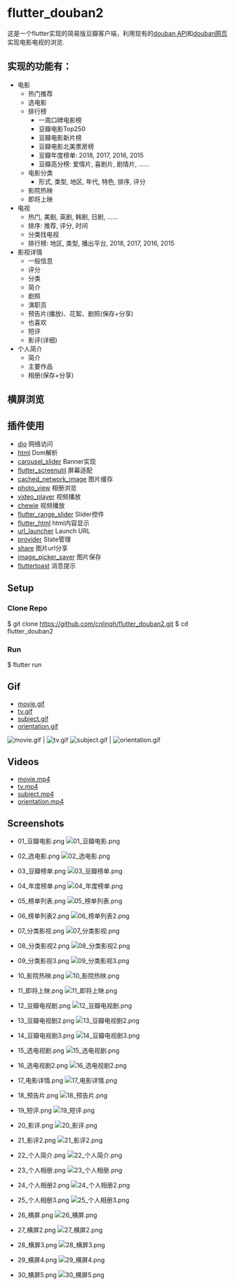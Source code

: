 # flutter_douban2

这是一个flutter实现的简易版豆瓣客户端，利用现有的[douban API](http://api.douban.com)和[douban网页](https://movie.douban.com)实现电影电视的浏览.

## 实现的功能有：

* 电影
  + 热门推荐
  + 选电影
  + 排行榜
    - 一周口碑电影榜
    - 豆瓣电影Top250
    - 豆瓣电影新片榜
    - 豆瓣电影北美票房榜
    - 豆瓣年度榜单: 2018, 2017, 2016, 2015
    - 豆瓣高分榜: 爱情片, 喜剧片, 剧情片, ......
  + 电影分类
    - 形式, 类型, 地区, 年代, 特色, 排序, 评分
  + 影院热映
  + 即将上映
* 电视
  + 热门, 美剧, 英剧, 韩剧, 日剧, ......
  + 排序: 推荐, 评分, 时间
  + 分类找电视
  + 排行榜: 地区, 类型, 播出平台, 2018, 2017, 2016, 2015
* 影视详情
  + 一般信息
  + 评分
  + 分类
  + 简介
  + 剧照
  + 演职员
  + 预告片(播放)、花絮、剧照(保存+分享)
  + 也喜欢
  + 短评
  + 影评(详细)
* 个人简介
  + 简介
  + 主要作品
  + 相册(保存+分享)

## 横屏浏览

## 插件使用

  + [dio](https://pub.dev/packages/dio) 网络访问
  + [html](https://pub.dev/packages/html) Dom解析
  + [carousel_slider](https://pub.dev/packages/carousel_slider) Banner实现
  + [flutter_screenutil](https://pub.dev/packages/flutter_screenutil) 屏幕适配
  + [cached_network_image](https://pub.dev/packages/cached_network_image) 图片缓存
  + [photo_view](https://pub.dev/packages/photo_view) 相册浏览
  + [video_player](https://pub.dev/packages/video_player) 视频播放
  + [chewie](https://pub.dev/packages/chewie) 视频播放
  + [flutter_range_slider](https://pub.dev/packages/flutter_range_slider) Slider控件
  + [flutter_html](https://pub.dev/packages/flutter_html) html内容显示
  + [url_launcher](https://pub.dev/packages/url_launcher) Launch URL
  + [provider](https://pub.dev/packages/provider) State管理
  + [share](https://pub.dev/packages/share) 图片url分享
  + [image_picker_saver](https://pub.dev/packages/image_picker_saver) 图片保存
  + [fluttertoast](https://pub.dev/packages/fluttertoast) 消息提示

## Setup

### Clone Repo

$ git clone https://github.com/cnlinqh/flutter_douban2.git
$ cd flutter_douban2

### Run

$ flutter run

## Gif

* [movie.gif](https://github.com/cnlinqh/flutter_douban2/blob/master/gif/movie.gif)
* [tv.gif](https://github.com/cnlinqh/flutter_douban2/blob/master/gif/tv.gif)
* [subject.gif](https://github.com/cnlinqh/flutter_douban2/blob/master/gif/subject.gif) 
* [orientation.gif](https://github.com/cnlinqh/flutter_douban2/blob/master/gif/orientation.gif)

![movie.gif](https://github.com/cnlinqh/flutter_douban2/blob/master/gif/movie.gif) | ![tv.gif](https://github.com/cnlinqh/flutter_douban2/blob/master/gif/tv.gif)
![subject.gif](https://github.com/cnlinqh/flutter_douban2/blob/master/gif/subject.gif) | ![orientation.gif](https://github.com/cnlinqh/flutter_douban2/blob/master/gif/orientation.gif)


## Videos

* [movie.mp4](https://github.com/cnlinqh/flutter_douban2/tree/master/video/movie.mp4)
* [tv.mp4](https://github.com/cnlinqh/flutter_douban2/tree/master/video/tv.mp4)
* [subject.mp4](https://github.com/cnlinqh/flutter_douban2/tree/master/video/subject.mp4)
* [orientation.mp4](https://github.com/cnlinqh/flutter_douban2/tree/master/video/orientation.mp4)

## Screenshots

* 01_豆瓣电影.png
![01_豆瓣电影.png](https://github.com/cnlinqh/flutter_douban2/blob/master/screenshots/01_豆瓣电影.png)
* 02_选电影.png
![02_选电影.png](https://github.com/cnlinqh/flutter_douban2/blob/master/screenshots/02_选电影.png)

* 03_豆瓣榜单.png
![03_豆瓣榜单.png](https://github.com/cnlinqh/flutter_douban2/blob/master/screenshots/03_豆瓣榜单.png)
* 04_年度榜单.png
![04_年度榜单.png](https://github.com/cnlinqh/flutter_douban2/blob/master/screenshots/04_年度榜单.png)
* 05_榜单列表.png
![05_榜单列表.png](https://github.com/cnlinqh/flutter_douban2/blob/master/screenshots/05_榜单列表.png)
* 06_榜单列表2.png
![06_榜单列表2.png](https://github.com/cnlinqh/flutter_douban2/blob/master/screenshots/06_榜单列表2.png)
* 07_分类影视.png
![07_分类影视.png](https://github.com/cnlinqh/flutter_douban2/blob/master/screenshots/07_分类影视.png)
* 08_分类影视2.png
![08_分类影视2.png](https://github.com/cnlinqh/flutter_douban2/blob/master/screenshots/08_分类影视2.png)
* 09_分类影视3.png
![09_分类影视3.png](https://github.com/cnlinqh/flutter_douban2/blob/master/screenshots/09_分类影视3.png)
* 10_影院热映.png
![10_影院热映.png](https://github.com/cnlinqh/flutter_douban2/blob/master/screenshots/10_影院热映.png)
* 11_即将上映.png
![11_即将上映.png](https://github.com/cnlinqh/flutter_douban2/blob/master/screenshots/11_即将上映.png)
* 12_豆瓣电视剧.png
![12_豆瓣电视剧.png](https://github.com/cnlinqh/flutter_douban2/blob/master/screenshots/12_豆瓣电视剧.png)
* 13_豆瓣电视剧2.png
![13_豆瓣电视剧2.png](https://github.com/cnlinqh/flutter_douban2/blob/master/screenshots/13_豆瓣电视剧2.png)
* 14_豆瓣电视剧3.png
![14_豆瓣电视剧3.png](https://github.com/cnlinqh/flutter_douban2/blob/master/screenshots/14_豆瓣电视剧3.png)
* 15_选电视剧.png
![15_选电视剧.png](https://github.com/cnlinqh/flutter_douban2/blob/master/screenshots/15_选电视剧.png)
* 16_选电视剧2.png
![16_选电视剧2.png](https://github.com/cnlinqh/flutter_douban2/blob/master/screenshots/16_选电视剧2.png)
* 17_电影详情.png
![17_电影详情.png](https://github.com/cnlinqh/flutter_douban2/blob/master/screenshots/17_电影详情.png)
* 18_预告片.png
![18_预告片.png](https://github.com/cnlinqh/flutter_douban2/blob/master/screenshots/18_预告片.png)
* 19_短评.png
![19_短评.png](https://github.com/cnlinqh/flutter_douban2/blob/master/screenshots/19_短评.png)
* 20_影评.png
![20_影评.png](https://github.com/cnlinqh/flutter_douban2/blob/master/screenshots/20_影评.png)
* 21_影评2.png
![21_影评2.png](https://github.com/cnlinqh/flutter_douban2/blob/master/screenshots/21_影评2.png)
* 22_个人简介.png
![22_个人简介.png](https://github.com/cnlinqh/flutter_douban2/blob/master/screenshots/22_个人简介.png)
* 23_个人相册.png
![23_个人相册.png](https://github.com/cnlinqh/flutter_douban2/blob/master/screenshots/23_个人相册.png)
* 24_个人相册2.png
![24_个人相册2.png](https://github.com/cnlinqh/flutter_douban2/blob/master/screenshots/24_个人相册2.png)
* 25_个人相册3.png
![25_个人相册3.png](https://github.com/cnlinqh/flutter_douban2/blob/master/screenshots/25_个人相册3.png)
* 26_横屏.png
![26_横屏.png](https://github.com/cnlinqh/flutter_douban2/blob/master/screenshots/26_横屏.png)
* 27_横屏2.png
![27_横屏2.png](https://github.com/cnlinqh/flutter_douban2/blob/master/screenshots/27_横屏2.png)
* 28_横屏3.png
![28_横屏3.png](https://github.com/cnlinqh/flutter_douban2/blob/master/screenshots/28_横屏3.png)
* 29_横屏4.png
![29_横屏4.png](https://github.com/cnlinqh/flutter_douban2/blob/master/screenshots/29_横屏4.png)
* 30_横屏5.png
![30_横屏5.png](https://github.com/cnlinqh/flutter_douban2/blob/master/screenshots/30_横屏5.png)
